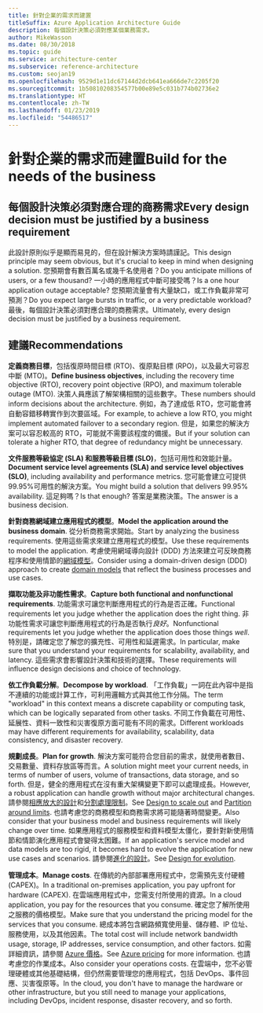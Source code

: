 ```yaml
---
title: 針對企業的需求而建置
titleSuffix: Azure Application Architecture Guide
description: 每個設計決策必須對應某個業務需求。
author: MikeWasson
ms.date: 08/30/2018
ms.topic: guide
ms.service: architecture-center
ms.subservice: reference-architecture
ms.custom: seojan19
ms.openlocfilehash: 9529d1e11dc67144d2dcb641ea666de7c2205f20
ms.sourcegitcommit: 1b50810208354577b00e89e5c031b774b02736e2
ms.translationtype: HT
ms.contentlocale: zh-TW
ms.lasthandoff: 01/23/2019
ms.locfileid: "54486517"
---
```

# <a name="build-for-the-needs-of-the-business"></a><span data-ttu-id="b5aad-103">針對企業的需求而建置</span><span class="sxs-lookup"><span data-stu-id="b5aad-103">Build for the needs of the business</span></span>

## <a name="every-design-decision-must-be-justified-by-a-business-requirement"></a><span data-ttu-id="b5aad-104">每個設計決策必須對應合理的商務需求</span><span class="sxs-lookup"><span data-stu-id="b5aad-104">Every design decision must be justified by a business requirement</span></span>

<span data-ttu-id="b5aad-105">此設計原則似乎是顯而易見的，但在設計解決方案時請謹記。</span><span class="sxs-lookup"><span data-stu-id="b5aad-105">This design principle may seem obvious, but it's crucial to keep in mind when designing a solution.</span></span> <span data-ttu-id="b5aad-106">您預期會有數百萬名或幾千名使用者？</span><span class="sxs-lookup"><span data-stu-id="b5aad-106">Do you anticipate millions of users, or a few thousand?</span></span> <span data-ttu-id="b5aad-107">一小時的應用程式中斷可接受嗎？</span><span class="sxs-lookup"><span data-stu-id="b5aad-107">Is a one hour application outage acceptable?</span></span> <span data-ttu-id="b5aad-108">您預期流量會有大量缺口，或工作負載非常可預測？</span><span class="sxs-lookup"><span data-stu-id="b5aad-108">Do you expect large bursts in traffic, or a very predictable workload?</span></span> <span data-ttu-id="b5aad-109">最後，每個設計決策必須對應合理的商務需求。</span><span class="sxs-lookup"><span data-stu-id="b5aad-109">Ultimately, every design decision must be justified by a business requirement.</span></span>

## <a name="recommendations"></a><span data-ttu-id="b5aad-110">建議</span><span class="sxs-lookup"><span data-stu-id="b5aad-110">Recommendations</span></span>

<span data-ttu-id="b5aad-111">**定義商務目標**，包括復原時間目標 (RTO)、復原點目標 (RPO)，以及最大可容忍中斷 (MTO)。</span><span class="sxs-lookup"><span data-stu-id="b5aad-111">**Define business objectives**, including the recovery time objective (RTO), recovery point objective (RPO), and maximum tolerable outage (MTO).</span></span> <span data-ttu-id="b5aad-112">決策人員應該了解架構相關的這些數字。</span><span class="sxs-lookup"><span data-stu-id="b5aad-112">These numbers should inform decisions about the architecture.</span></span> <span data-ttu-id="b5aad-113">例如，為了達成低 RTO，您可能會將自動容錯移轉實作到次要區域。</span><span class="sxs-lookup"><span data-stu-id="b5aad-113">For example, to achieve a low RTO, you might implement automated failover to a secondary region.</span></span> <span data-ttu-id="b5aad-114">但是，如果您的解決方案可以容忍較高的 RTO，可能就不需要該程度的備援。</span><span class="sxs-lookup"><span data-stu-id="b5aad-114">But if your solution can tolerate a higher RTO, that degree of redundancy might be unnecessary.</span></span>

<span data-ttu-id="b5aad-115">**文件服務等級協定 (SLA) 和服務等級目標 (SLO)**，包括可用性和效能計量。</span><span class="sxs-lookup"><span data-stu-id="b5aad-115">**Document service level agreements (SLA) and service level objectives (SLO)**, including availability and performance metrics.</span></span> <span data-ttu-id="b5aad-116">您可能會建立可提供 99.95%可用性的解決方案。</span><span class="sxs-lookup"><span data-stu-id="b5aad-116">You might build a solution that delivers 99.95% availability.</span></span> <span data-ttu-id="b5aad-117">這足夠嗎？</span><span class="sxs-lookup"><span data-stu-id="b5aad-117">Is that enough?</span></span> <span data-ttu-id="b5aad-118">答案是業務決策。</span><span class="sxs-lookup"><span data-stu-id="b5aad-118">The answer is a business decision.</span></span>

<span data-ttu-id="b5aad-119">**針對商務網域建立應用程式的模型**。</span><span class="sxs-lookup"><span data-stu-id="b5aad-119">**Model the application around the business domain**.</span></span> <span data-ttu-id="b5aad-120">從分析商務需求開始。</span><span class="sxs-lookup"><span data-stu-id="b5aad-120">Start by analyzing the business requirements.</span></span> <span data-ttu-id="b5aad-121">使用這些需求來建立應用程式的模型。</span><span class="sxs-lookup"><span data-stu-id="b5aad-121">Use these requirements to model the application.</span></span> <span data-ttu-id="b5aad-122">考慮使用網域導向設計 (DDD) 方法來建立可反映商務程序和使用情節的[網域模型][domain-model]。</span><span class="sxs-lookup"><span data-stu-id="b5aad-122">Consider using a domain-driven design (DDD) approach to create [domain models][domain-model] that reflect the business processes and use cases.</span></span>

<span data-ttu-id="b5aad-123">**擷取功能及非功能性需求**。</span><span class="sxs-lookup"><span data-stu-id="b5aad-123">**Capture both functional and nonfunctional requirements**.</span></span> <span data-ttu-id="b5aad-124">功能需求可讓您判斷應用程式的行為是否正確。</span><span class="sxs-lookup"><span data-stu-id="b5aad-124">Functional requirements let you judge whether the application does the right thing.</span></span> <span data-ttu-id="b5aad-125">非功能性需求可讓您判斷應用程式的行為是否執行*良好*。</span><span class="sxs-lookup"><span data-stu-id="b5aad-125">Nonfunctional requirements let you judge whether the application does those things *well*.</span></span> <span data-ttu-id="b5aad-126">特別是，請確定您了解您的擴充性、可用性和延遲需求。</span><span class="sxs-lookup"><span data-stu-id="b5aad-126">In particular, make sure that you understand your requirements for scalability, availability, and latency.</span></span> <span data-ttu-id="b5aad-127">這些需求會影響設計決策和技術的選擇。</span><span class="sxs-lookup"><span data-stu-id="b5aad-127">These requirements will influence design decisions and choice of technology.</span></span>

<span data-ttu-id="b5aad-128">**依工作負載分解**。</span><span class="sxs-lookup"><span data-stu-id="b5aad-128">**Decompose by workload**.</span></span> <span data-ttu-id="b5aad-129">「工作負載」一詞在此內容中是指不連續的功能或計算工作，可利用邏輯方式與其他工作分隔。</span><span class="sxs-lookup"><span data-stu-id="b5aad-129">The term "workload" in this context means a discrete capability or computing task, which can be logically separated from other tasks.</span></span> <span data-ttu-id="b5aad-130">不同工作負載在可用性、延展性、資料一致性和災害復原方面可能有不同的需求。</span><span class="sxs-lookup"><span data-stu-id="b5aad-130">Different workloads may have different requirements for availability, scalability, data consistency, and disaster recovery.</span></span>

<span data-ttu-id="b5aad-131">**規劃成長**。</span><span class="sxs-lookup"><span data-stu-id="b5aad-131">**Plan for growth**.</span></span> <span data-ttu-id="b5aad-132">解決方案可能符合您目前的需求，就使用者數目、交易數量、資料存放區等而言。</span><span class="sxs-lookup"><span data-stu-id="b5aad-132">A solution might meet your current needs, in terms of number of users, volume of transactions, data storage, and so forth.</span></span> <span data-ttu-id="b5aad-133">但是，健全的應用程式在沒有重大架構變更下即可以處理成長。</span><span class="sxs-lookup"><span data-stu-id="b5aad-133">However, a robust application can handle growth without major architectural changes.</span></span> <span data-ttu-id="b5aad-134">請參閱[相應放大的設計](scale-out.md)和[分割處理限制](partition.md)。</span><span class="sxs-lookup"><span data-stu-id="b5aad-134">See [Design to scale out](scale-out.md) and [Partition around limits](partition.md).</span></span> <span data-ttu-id="b5aad-135">也請考慮您的商務模型和商務需求將可能隨著時間變更。</span><span class="sxs-lookup"><span data-stu-id="b5aad-135">Also consider that your business model and business requirements will likely change over time.</span></span> <span data-ttu-id="b5aad-136">如果應用程式的服務模型和資料模型太僵化，要針對新使用情節和情節演化應用程式會變得太困難。</span><span class="sxs-lookup"><span data-stu-id="b5aad-136">If an application's service model and data models are too rigid, it becomes hard to evolve the application for new use cases and scenarios.</span></span> <span data-ttu-id="b5aad-137">請參閱[進化的設計](design-for-evolution.md)。</span><span class="sxs-lookup"><span data-stu-id="b5aad-137">See [Design for evolution](design-for-evolution.md).</span></span>

<span data-ttu-id="b5aad-138">**管理成本**。</span><span class="sxs-lookup"><span data-stu-id="b5aad-138">**Manage costs**.</span></span> <span data-ttu-id="b5aad-139">在傳統的內部部署應用程式中，您需預先支付硬體 (CAPEX)。</span><span class="sxs-lookup"><span data-stu-id="b5aad-139">In a traditional on-premises application, you pay upfront for hardware (CAPEX).</span></span> <span data-ttu-id="b5aad-140">在雲端應用程式中，您需支付所使用的資源。</span><span class="sxs-lookup"><span data-stu-id="b5aad-140">In a cloud application, you pay for the resources that you consume.</span></span> <span data-ttu-id="b5aad-141">確定您了解所使用之服務的價格模型。</span><span class="sxs-lookup"><span data-stu-id="b5aad-141">Make sure that you understand the pricing model for the services that you consume.</span></span> <span data-ttu-id="b5aad-142">總成本將包含網路頻寬使用量、儲存體、IP 位址、服務使用，以及其他因素。</span><span class="sxs-lookup"><span data-stu-id="b5aad-142">The total cost will include network bandwidth usage, storage, IP addresses, service consumption, and other factors.</span></span> <span data-ttu-id="b5aad-143">如需詳細資訊，請參閱 [Azure 價格][pricing]。</span><span class="sxs-lookup"><span data-stu-id="b5aad-143">See [Azure pricing][pricing] for more information.</span></span> <span data-ttu-id="b5aad-144">也請考慮您的作業成本。</span><span class="sxs-lookup"><span data-stu-id="b5aad-144">Also consider your operations costs.</span></span> <span data-ttu-id="b5aad-145">在雲端中，您不必管理硬體或其他基礎結構，但仍然需要管理您的應用程式，包括 DevOps、事件回應、災害復原等。</span><span class="sxs-lookup"><span data-stu-id="b5aad-145">In the cloud, you don't have to manage the hardware or other infrastructure, but you still need to manage your applications, including DevOps, incident response, disaster recovery, and so forth.</span></span>

[domain-model]: https://martinfowler.com/eaaCatalog/domainModel.html
[pricing]: https://azure.microsoft.com/pricing/
